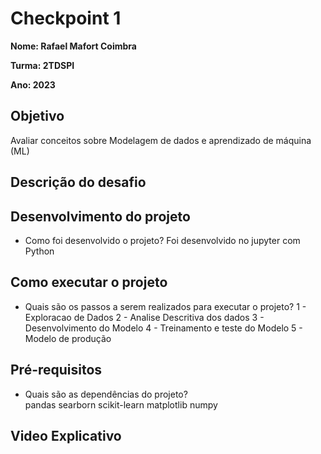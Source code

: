 # Checkpoint 1

**Nome: Rafael Mafort Coimbra** 

**Turma: 2TDSPI**

**Ano: 2023**

## Objetivo

Avaliar conceitos sobre Modelagem de dados e aprendizado de máquina (ML)

## Descrição do desafio

## Desenvolvimento do projeto
   - Como foi desenvolvido o projeto?
      Foi desenvolvido no jupyter com Python
      
## Como executar o projeto
   - Quais são os passos a serem realizados para executar o projeto?
      1 - Exploracao de Dados
      2 - Analise Descritiva dos dados
      3 - Desenvolvimento do Modelo
      4 - Treinamento e teste do Modelo
      5 - Modelo de produção
## Pré-requisitos
   - Quais são as dependências do projeto?   
      pandas
      searborn
      scikit-learn
      matplotlib
      numpy

## Video Explicativo
    
   
